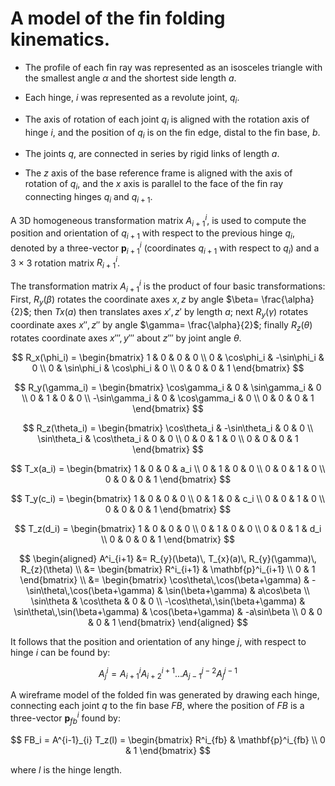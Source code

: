 
# A model of the fin folding kinematics. 

- The profile of each fin ray was represented as an isosceles triangle with the smallest angle $\alpha$ and the shortest side length $a$. 

- Each hinge, $i$ was represented as a revolute joint, $q_i$. 

- The axis of rotation of each joint $q_i$ is aligned with the rotation axis of hinge $i$, and the position of $q_i$ is on the fin edge, distal to the fin base, $b$. 

- The joints $q$, are connected in series by rigid links of length $a$. 

- The $z$ axis of the base reference frame is aligned with the axis of rotation of $q_i$, and the $x$ axis is parallel to the face of the fin ray connecting hinges $q_i$ and $q_{i+1}$. 

A 3D homogeneous transformation matrix $A^i_{i+1}$, is used to compute the position and orientation of $q_{i+1}$ with respect to the previous hinge $q_i$, denoted by a three-vector $\mathbf{p}^i_{i+1}$ (coordinates $q_{i+1}$ with respect to $q_{i}$) and a 3 × 3 rotation matrix $R^i_{i+1}$. 

The transformation matrix $A^i_{i+1}$ is the product of four basic transformations: First, $R_y(\beta)$ rotates the coordinate axes $x,z$ by angle $\beta= \frac{\alpha}{2}$; then $Tx(a)$ then translates axes $x', z'$ by length $a$; next $R_y(\gamma)$ rotates coordinate axes $x'',z''$ by angle $\gamma= \frac{\alpha}{2}$; finally $R_z(\theta)$ rotates coordinate axes $x''',y'''$ about $z'''$ by joint angle $\theta$. 

$$
R_x(\phi_i) =
\begin{bmatrix}
1 & 0 & 0 & 0 \\
0 & \cos\phi_i & -\sin\phi_i & 0 \\
0 & \sin\phi_i & \cos\phi_i & 0 \\
0 & 0 & 0 & 1
\end{bmatrix}
$$

$$
R_y(\gamma_i) =
\begin{bmatrix}
\cos\gamma_i & 0 & \sin\gamma_i & 0 \\
0 & 1 & 0 & 0 \\
-\sin\gamma_i & 0 & \cos\gamma_i & 0 \\
0 & 0 & 0 & 1
\end{bmatrix}
$$

$$
R_z(\theta_i) =
\begin{bmatrix}
\cos\theta_i & -\sin\theta_i & 0 & 0 \\
\sin\theta_i & \cos\theta_i & 0 & 0 \\
0 & 0 & 1 & 0 \\
0 & 0 & 0 & 1
\end{bmatrix}
$$

$$
T_x(a_i) =
\begin{bmatrix}
1 & 0 & 0 & a_i \\
0 & 1 & 0 & 0 \\
0 & 0 & 1 & 0 \\
0 & 0 & 0 & 1
\end{bmatrix}
$$

$$
T_y(c_i) =
\begin{bmatrix}
1 & 0 & 0 & 0 \\
0 & 1 & 0 & c_i \\
0 & 0 & 1 & 0 \\
0 & 0 & 0 & 1
\end{bmatrix}
$$

$$
T_z(d_i) =
\begin{bmatrix}
1 & 0 & 0 & 0 \\
0 & 1 & 0 & 0 \\
0 & 0 & 1 & d_i \\
0 & 0 & 0 & 1
\end{bmatrix}
$$

$$
\begin{aligned}
A^i_{i+1} &= R_{y}(\beta)\, T_{x}(a)\, R_{y}(\gamma)\, R_{z}(\theta) \\
&= 
\begin{bmatrix}
R^i_{i+1} & \mathbf{p}^i_{i+1} \\
0 & 1
\end{bmatrix} \\
&=
\begin{bmatrix}
\cos\theta\,\cos(\beta+\gamma) & -\sin\theta\,\cos(\beta+\gamma) & \sin(\beta+\gamma) & a\cos\beta \\
\sin\theta & \cos\theta & 0 & 0 \\
-\cos\theta\,\sin(\beta+\gamma) & \sin\theta\,\sin(\beta+\gamma) & \cos(\beta+\gamma) & -a\sin\beta \\
0 & 0 & 0 & 1
\end{bmatrix}
\end{aligned}
$$


It follows that the position and orientation of any hinge $j$, with respect to hinge $i$ can be found by: 

$$
A^i_{j} = A^i_{i+1} A^{i+1}_{i+2} ... A^{j-2}_{j-1} A^{j-1}_{j}
$$

A wireframe model of the folded fin was generated by drawing each hinge, connecting each joint $q$ to the fin base $FB$, where the position of $FB$ is a three-vector $\mathbf{p}^i_{fb}$ found by:  

$$
FB_i = A^{i-1}_{i} T_z(l) = 
\begin{bmatrix} 
R^i_{fb} & \mathbf{p}^i_{fb} \\ 
0 & 1 
\end{bmatrix}
$$

where $l$ is the hinge length.













 

